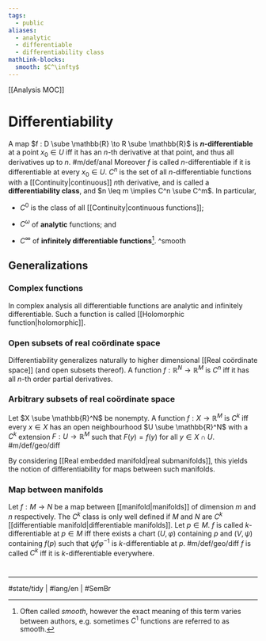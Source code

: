 ```yaml
---
tags:
  - public
aliases:
  - analytic
  - differentiable
  - differentiability class
mathLink-blocks:
  smooth: $C^\infty$
---
```

[[Analysis MOC]]
# Differentiability

A map $f : D \sube \mathbb{R} \to R \sube \mathbb{R}$ is **$n$-differentiable** at a point $x_{0} \in U$ iff it has an $n$-th derivative at that point, and thus all derivatives up to $n$. #m/def/anal 
Moreover $f$ is called $n$-differentiable if it is differentiable at every $x_{0} \in U$.
$C^n$ is the set of all $n$-differentiable functions with a [[Continuity|continuous]] $n$th derivative, and is called a **differentiability class**,
and $n \leq m \implies C^n \sube C^m$.
In particular,

- $C^0$ is the class of all [[Continuity|continuous functions]];
- $C^\omega$ of **analytic** functions; and
- $C^\infty$ of **infinitely differentiable functions**[^smooth]. ^smooth

  [^smooth]: Often called _smooth_, however the exact meaning of this term varies between authors, e.g. sometimes $C^1$ functions are referred to as smooth.

## Generalizations

### Complex functions

In complex analysis all differentiable functions are analytic and infinitely differentiable.
Such a function is called [[Holomorphic function|holomorphic]].

### Open subsets of real coördinate space

Differentiability generalizes naturally to higher dimensional [[Real coördinate space]] (and open subsets thereof).
A function $f : \mathbb{R}^N \to \mathbb{R}^M$ is $C^n$ iff it has all $n$-th order partial derivatives.

### Arbitrary subsets of real coördinate space

Let $X \sube \mathbb{R}^N$ be nonempty.
A function $f : X \to \mathbb{R}^M$ is $C^k$ iff every $x \in X$ has an open neighbourhood $U \sube \mathbb{R}^N$ with a $C^k$ extension $F : U \to \mathbb{R}^M$ such that $F(y) = f(y)$ for all $y \in X \cap U$. #m/def/geo/diff 

By considering [[Real embedded manifold|real submanifolds]], this yields the notion of differentiability for maps between such manifolds.

### Map between manifolds

Let $f : M \to N$ be a map between [[manifold|manifolds]] of dimension $m$ and $n$ respectively.
The $C^k$ class is only well defined if $M$ and $N$ are $C^k$ [[differentiable manifold|differentiable manifolds]].
Let $p \in M$.
$f$ is called $k$-differentiable at $p \in M$ iff there exists a chart $(U, \varphi)$ containing $p$ and $(V, \psi)$ containing $f(p)$ such that $\psi f\varphi^{-1}$ is $k$-differentiable at $p$. #m/def/geo/diff
$f$ is called $C^k$ iff it is $k$-differentiable everywhere.

#
---
#state/tidy | #lang/en | #SemBr


